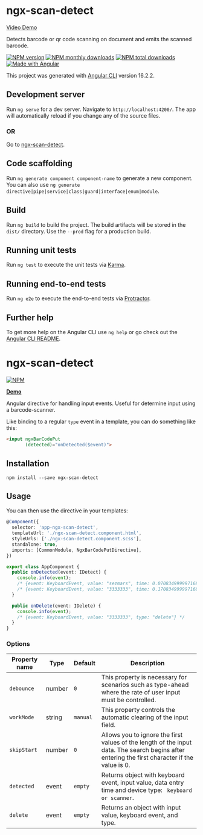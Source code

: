 # ngx-scan-detect 

[Video Demo](demo.mp4)

Detects barcode or qr code scanning on document and emits the scanned barcode.

[![NPM version](https://img.shields.io/npm/v/ngx-scan-detect.svg?style=flat)](https://www.npmjs.com/package/ngx-scan-detect) [![NPM monthly downloads](https://img.shields.io/npm/dm/ngx-scan-detect.svg?style=flat)](https://npmjs.org/package/ngx-scan-detect)  [![NPM total downloads](https://img.shields.io/npm/dt/ngx-scan-detect.svg?style=flat)](https://npmjs.org/package/ngx-scan-detect) [![Made with Angular](https://img.shields.io/badge/Made%20with-Angular-E13137.svg)](https://angular.io)

This project was generated with [Angular CLI](https://github.com/angular/angular-cli) version 16.2.2.

## Development server

Run `ng serve` for a dev server. Navigate to `http://localhost:4200/`. The app will automatically reload if you change any of the source files.

### OR

Go to [ngx-scan-detect](https://github.com/sezmars/ngx-scan-detect).

## Code scaffolding

Run `ng generate component component-name` to generate a new component. You can also use `ng generate directive|pipe|service|class|guard|interface|enum|module`.

## Build

Run `ng build` to build the project. The build artifacts will be stored in the `dist/` directory. Use the `--prod` flag for a production build.

## Running unit tests

Run `ng test` to execute the unit tests via [Karma](https://karma-runner.github.io).

## Running end-to-end tests

Run `ng e2e` to execute the end-to-end tests via [Protractor](http://www.protractortest.org/).

## Further help

To get more help on the Angular CLI use `ng help` or go check out the [Angular CLI README](https://github.com/angular/angular-cli/blob/master/README.md).


# ngx-scan-detect

[![NPM](https://nodei.co/npm/ngx-scan-detect.png?compact=true)](https://nodei.co/npm/ngx-scan-detect/)

**[Demo](https://sezmars.github.io/ngx-scan-detect/)**

Angular directive for handling input events. Useful for determine input using a barcode-scanner.

Like binding to a regular `type` event in a template, you can do something like this:

```HTML
<input ngxBarCodePut
       (detected)="onDetected($event)">
```


## Installation

```shell
npm install --save ngx-scan-detect
```


## Usage

You can then use the directive in your templates:

```typescript
@Component({
  selector: 'app-ngx-scan-detect',
  templateUrl: './ngx-scan-detect.component.html',
  styleUrls: ['./ngx-scan-detect.component.scss'],
  standalone: true,
  imports: [CommonModule, NgxBarCodePutDirective],
})

export class AppComponent {
  public onDetected(event: IDetect) {
    console.info(event); 
    /* {event: KeyboardEvent, value: "sezmars", time: 0.07083499999716878, type: "scanner"} */
    /* {event: KeyboardEvent, value: "3333333", time: 0.17083499999716878, type: "keyboard"} */
  }

  public onDelete(event: IDelete) {
    console.info(event);
    /* {event: KeyboardEvent, value: "3333333", type: "delete"} */
  }
}
```

### Options

| Property name | Type   | Default | Description                                                                                                                                    |
|---------------|--------| ------ |------------------------------------------------------------------------------------------------------------------------------------------------|
| `debounce`    | number | `0` | This property is necessary for scenarios such as type-ahead where the rate of user input must be controlled.                                   |
| `workMode`    | string | `manual` | This property controls the automatic clearing of the input field.                                                                              |
| `skipStart`   | number | `0` | Allows you to ignore the first values of the length of the input data. The search begins after entering the first character if the value is 0. |
| `detected`    | event  | `empty` | Returns object with keyboard event, input value, data entry time and device type: ` keyboard or scanner`.                                      |
| `delete`      | event  | `empty` | Returns an object with input value, keyboard event, and type.                                                                                  |
